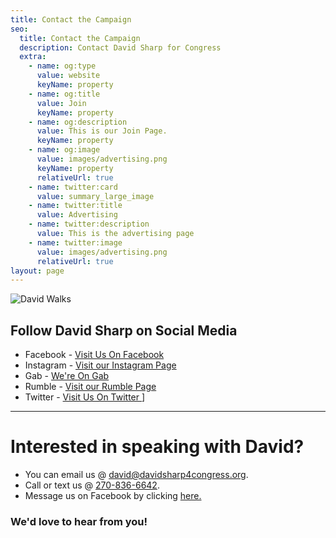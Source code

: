 ```yaml
---
title: Contact the Campaign
seo:
  title: Contact the Campaign
  description: Contact David Sharp for Congress
  extra:
    - name: og:type
      value: website
      keyName: property
    - name: og:title
      value: Join
      keyName: property
    - name: og:description
      value: This is our Join Page.
      keyName: property
    - name: og:image
      value: images/advertising.png
      keyName: property
      relativeUrl: true
    - name: twitter:card
      value: summary_large_image
    - name: twitter:title
      value: Advertising
    - name: twitter:description
      value: This is the advertising page
    - name: twitter:image
      value: images/advertising.png
      relativeUrl: true
layout: page
---
```


![David Walks](/images/david-walks.jpg)

## Follow David Sharp on Social Media

- Facebook - [Visit Us On Facebook](https://www.facebook.com/sharp4ky)
- Instagram - [Visit our Instagram Page](https://www.instagram.com/davidsharp4congress/)
- Gab - [We're On Gab](https://gab.com/davidsharpforcongress)
- Rumble - [Visit our Rumble Page](https://rumble.com/vniw5x-rino-hunting-david-sharp-speaks-at-we-the-people-reunion.html)
- Twitter - [Visit Us On Twitter ](https://twitter.com/SharpCongress)]
<hr>

# Interested in speaking with David?

- You can email us @ [david@davidsharp4congress.org](mailto:david@davidsharp4congress.org).
- Call or text us @ [270-836-6642](tel:2708366642).
- Message us on Facebook by clicking [here.](http://m.me/sharp4ky)



### We'd love to hear from you!
